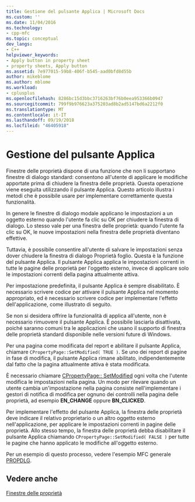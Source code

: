 ```yaml
---
title: Gestione del pulsante Applica | Microsoft Docs
ms.custom: ''
ms.date: 11/04/2016
ms.technology:
- cpp-mfc
ms.topic: conceptual
dev_langs:
- C++
helpviewer_keywords:
- Apply button in property sheet
- property sheets, Apply button
ms.assetid: 7e977015-59b8-406f-b545-aad0bfd8d55b
author: mikeblome
ms.author: mblome
ms.workload:
- cplusplus
ms.openlocfilehash: 8286bc15d3bbc3716263bf76b0eea953366b0947
ms.sourcegitcommit: 799f9b976623a375203ad8b2ad5147bd6a2212f0
ms.translationtype: MT
ms.contentlocale: it-IT
ms.lasthandoff: 09/19/2018
ms.locfileid: "46405918"
---
```

# <a name="handling-the-apply-button"></a>Gestione del pulsante Applica

Finestre delle proprietà dispone di una funzione che non li supportano finestre di dialogo standard: consentono all'utente di applicare le modifiche apportate prima di chiudere la finestra delle proprietà. Questa operazione viene eseguita utilizzando il pulsante Applica. Questo articolo illustra i metodi che è possibile usare per implementare correttamente questa funzionalità.

In genere le finestre di dialogo modale applicano le impostazioni a un oggetto esterno quando l'utente fa clic su OK per chiudere la finestra di dialogo. Lo stesso vale per una finestra delle proprietà: quando l'utente fa clic su OK, le nuove impostazioni nella finestra delle proprietà diventano effettive.

Tuttavia, è possibile consentire all'utente di salvare le impostazioni senza dover chiudere la finestra di dialogo Proprietà foglio. Questa è la funzione del pulsante Applica. Il pulsante Applica applica le impostazioni correnti in tutte le pagine delle proprietà per l'oggetto esterno, invece di applicare solo le impostazioni correnti della pagina attualmente attiva.

Per impostazione predefinita, il pulsante Applica è sempre disabilitato. È necessario scrivere codice per attivare il pulsante Applica nel momento appropriato, ed è necessario scrivere codice per implementare l'effetto dell'applicazione, come illustrato di seguito.

Se non si desidera offrire la funzionalità di applica all'utente, non è necessario rimuovere il pulsante Applica. È possibile lasciarla disattivata, poiché saranno comuni tra le applicazioni che usano il supporto di finestra delle proprietà standard disponibile nelle versioni future di Windows.

Per una pagina come modificata del report e abilitare il pulsante Applica, chiamare `CPropertyPage::SetModified( TRUE )`. Se uno dei report di pagine in fase di modifica, il pulsante Applica rimane abilitato, indipendentemente dal fatto che la pagina attualmente attiva è stata modificata.

È necessario chiamare [CPropertyPage:: SetModified](../mfc/reference/cpropertypage-class.md#setmodified) ogni volta che l'utente modifica le impostazioni nella pagina. Un modo per rilevare quando un utente cambia un'impostazione nella pagina consiste nell'implementare i gestori di notifica di modifica per ognuno dei controlli nella pagina delle proprietà, ad esempio **EN_CHANGE** oppure **BN_CLICKED**.

Per implementare l'effetto del pulsante Applica, la finestra delle proprietà deve indicare il relativo proprietario o un altro oggetto esterno nell'applicazione, per applicare le impostazioni correnti in pagine delle proprietà. Allo stesso tempo, la finestra delle proprietà debba disabilitare il pulsante Applica chiamando `CPropertyPage::SetModified( FALSE )` per tutte le pagine che hanno applicato le modifiche all'oggetto esterno.

Per un esempio di questo processo, vedere l'esempio MFC generale [PROPDLG](../visual-cpp-samples.md).

## <a name="see-also"></a>Vedere anche

[Finestre delle proprietà](../mfc/property-sheets-mfc.md)

